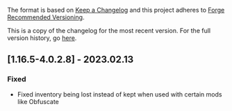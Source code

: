 The format is based on [Keep a Changelog](http://keepachangelog.com/en/1.0.0/) and this project adheres to [Forge Recommended Versioning](https://mcforge.readthedocs.io/en/latest/conventions/versioning/).

This is a copy of the changelog for the most recent version. For the full version history, go [here](https://github.com/TheIllusiveC4/CorpseComplex/blob/1.16.x/docs/CHANGELOG.md).

## [1.16.5-4.0.2.8] - 2023.02.13
### Fixed
- Fixed inventory being lost instead of kept when used with certain mods like Obfuscate
